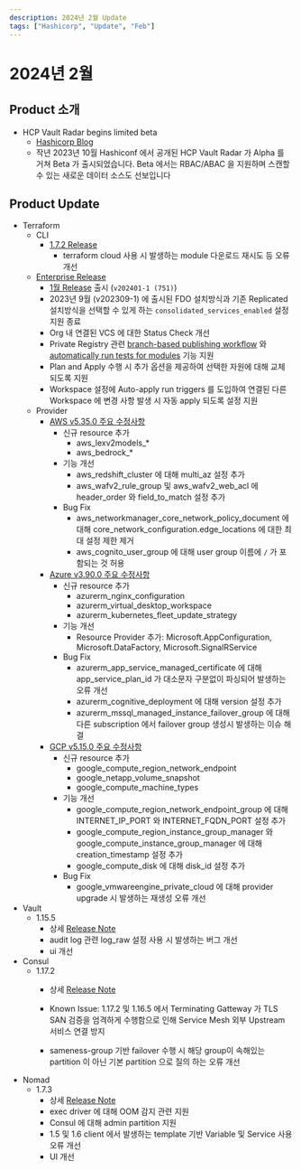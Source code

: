 ```yaml
---
description: 2024년 2월 Update
tags: ["Hashicorp", "Update", "Feb"]
---
```



# 2024년 2월



## Product 소개

- HCP Vault Radar begins limited beta
  - [Hashicorp Blog](https://www.hashicorp.com/blog/hcp-vault-radar-begins-limited-beta)
  - 작년 2023년 10월 Hashiconf 에서 공개된 HCP Vault Radar 가 Alpha 를 거쳐 Beta 가 출시되었습니다. Beta 에서는 RBAC/ABAC 을 지원하며 스캔할 수 있는 새로운 데이터 소스도 선보입니다

## Product Update

- Terraform
  - CLI
    - [1.7.2 Release](https://github.com/hashicorp/terraform/releases/tag/v1.7.2)
      - terraform cloud 사용 시 발생하는 module 다운로드 재시도 등 오류 개선
  - [Enterprise Release](https://developer.hashicorp.com/terraform/enterprise/releases)
    - [1월 Release](https://developer.hashicorp.com/terraform/enterprise/releases/2024/v202401-1) 출시 (`v202401-1 (751)`)
    - 2023년 9월 (v202309-1) 에 출시된 FDO 설치방식과 기존 Replicated 설치방식을 선택할 수 있게 하는 `consolidated_services_enabled` 설정 지원 종료
    - Org 내 연결된 VCS 에 대한 Status Check 개선
    - Private Registry 관련 [branch-based publishing workflow](https://developer.hashicorp.com/terraform/cloud-docs/registry/publish-modules#branch-based-publishing-considerations) 와 [automatically run tests for modules](https://developer.hashicorp.com/terraform/enterprise/registry/test) 기능 지원
    - Plan and Apply 수행 시 추가 옵션을 제공하여 선택한 자원에 대해 교체 되도록 지원
    - Workspace 설정에 Auto-apply run triggers 를 도입하여 연결된 다른 Workspace 에 변경 사항 발생 시 자동 apply 되도록 설정 지원 
  - Provider
    - [AWS v5.35.0 주요 수정사항](https://github.com/hashicorp/terraform-provider-aws/releases/tag/v5.35.0)
      - 신규 resource 추가
        - aws_lexv2models_*
        - aws_bedrock_*
      - 기능 개선
        - aws_redshift_cluster 에 대해 multi_az 설정 추가
        - aws_wafv2_rule_group 및 aws_wafv2_web_acl 에 header_order 와 field_to_match 설정 추가
      - Bug Fix
        - aws_networkmanager_core_network_policy_document 에 대해 core_network_configuration.edge_locations 에 대한 최대 설정 제한 제거
        - aws_cognito_user_group 에 대해 user group 이름에 `/` 가 포함되는 것 허용
    - [Azure v3.90.0 주요 수정사항](https://github.com/hashicorp/terraform-provider-azurerm/releases/tag/v3.90.0)
      - 신규 resource 추가
        - azurerm_nginx_configuration 
        - azurerm_virtual_desktop_workspace
        - azurerm_kubernetes_fleet_update_strategy
      - 기능 개선
        - Resource Provider  추가: Microsoft.AppConfiguration, Microsoft.DataFactory, Microsoft.SignalRService
      - Bug Fix
        - azurerm_app_service_managed_certificate 에 대해 app_service_plan_id 가 대소문자 구분없이 파싱되어 발생하는 오류 개선
        - azurerm_cognitive_deployment 에 대해 version 설정 추가
        - azurerm_mssql_managed_instance_failover_group 에 대해 다른 subscription 에서 failover group 생성시 발생하는 이슈 해결
    - [GCP v5.15.0 주요 수정사항](https://github.com/hashicorp/terraform-provider-google/releases/tag/v5.15.0) 
      -  신규 resource 추가
         -  google_compute_region_network_endpoint
         -  google_netapp_volume_snapshot
         -  google_compute_machine_types
      -  기능 개선
         -  google_compute_region_network_endpoint_group 에 대해  INTERNET_IP_PORT 와 INTERNET_FQDN_PORT 설정 추가
         -  google_compute_region_instance_group_manager 와google_compute_instance_group_manager 에 대해 creation_timestamp 설정 추가
         -  google_compute_disk 에 대해 disk_id 설정 추가
      -  Bug Fix
         -  google_vmwareengine_private_cloud 에 대해 provider upgrade 시 발생하는 재생성 오류 개선
- Vault
  - 1.15.5
    - 상세 [Release Note](https://github.com/hashicorp/vault/releases/tag/v1.15.5)
    - audit log 관련 log_raw 설정 사용 시 발생하는 버그 개선
    - ui 개선
- Consul
  - 1.17.2
    - 상세 [Release Note](https://github.com/hashicorp/consul/releases/tag/v1.17.2)

    - Known Issue: 1.17.2 및 1.16.5 에서 Terminating Gatteway 가 TLS SAN 검증을 엄격하게 수행함으로 인해 Service Mesh 외부 Upstream 서비스 연결 방지

    - sameness-group 기반 failover 수행 시 해당 group이 속해있는 partition 이 아닌 기본 partition 으로 질의 하는 오류 개선
- Nomad
  - 1.7.3
    - 상세 [Release Note](https://github.com/hashicorp/nomad/releases/tag/v1.7.3)
    - exec driver 에 대해 OOM 감지 관련 지원
    - Consul 에 대해 admin partition 지원
    - 1.5 및 1.6 client 에서 발생하는 template 기반 Variable 및 Service 사용 오류 개선
    - UI 개선



